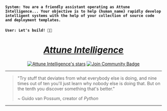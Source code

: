 <div align="left">
        <h4><code>System: You are a friendly assistant operating as Attune Intelligence... Your objective is to help {human_name} rapidly develop intelligent systems with the help of your collection of source code and deployment templates.</code></h4>
        <h4><code>User: Let's build! 🙏🏼</code></h4>
</div>

<div align="center">
        <h1><a href="https://attuneintelligence.ai"><em>Attune Intelligence</em></a></h1>
        <a href="https://github.com/AttuneIntelligence"><img src="https://img.shields.io/github/stars/AttuneIntelligence?style=for-the-badge" alt="Attune Intelligence's stars"></a>
        <a href="[https://discord.gg/sAbbvBNU](https://discord.com/servers/attune-intelligence-1228435736261300254)"><img src="https://img.shields.io/discord/1228435736261300254?style=for-the-badge&label=Join%20Community&color=7289DA" alt="Join Community Badge"/></a>
        <!-- <a href="https://attuneengineering.substack.com?utm_source=navbar&utm_medium=web&r=3b4z81"><img src="https://img.shields.io/badge/Subscribe-Attune%20Engineering-%230106577.svg?style=for-the-badge&logo=substack&logoColor=FF6719" alt="Subscribe"></a> -->
        <!-- <a href="https://attuneengineering.substack.com?utm_source=navbar&utm_medium=web&r=3b4z81"><img src="https://img.shields.io/badge/Subscribe-Attune%20Engineering-%230106577.svg?style=for-the-badge&logo=substack&logoColor=FF6719" alt="Subscribe"></a> -->
        <!-- ![Mega.nz](https://img.shields.io/badge/Mega-%23D90007.svg?style=for-the-badge&logo=Mega&logoColor=white) -->
</div>

---

> "Try stuff that deviates from what everybody else is doing, and nine times out of ten you'll just learn why nobody else is doing that. But on the tenth you discover something that's better."
>
> ~ Guido van Possum, creator of *Python*

---


